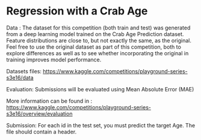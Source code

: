 # Regression with a Crab Age 

Data :
The dataset for this competition (both train and test) was generated from a deep learning model trained on the Crab Age Prediction dataset. Feature distributions are close to, but not exactly the same, as the original. Feel free to use the original dataset as part of this competition, both to explore differences as well as to see whether incorporating the original in training improves model performance.

Datasets files: 
https://www.kaggle.com/competitions/playground-series-s3e16/data

Evaluation: 
Submissions will be evaluated using Mean Absolute Error (MAE)

More information can be found in : https://www.kaggle.com/competitions/playground-series-s3e16/overview/evaluation

Submission:
For each id in the test set, you must predict the target Age. The file should contain a header.
